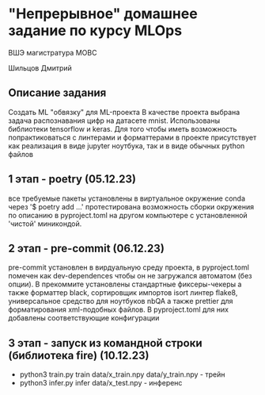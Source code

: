 # "Непрерывное" домашнее задание по курсу MLOps 

ВШЭ магистратура МОВС

Шильцов Дмитрий

## Описание задания

Создать ML "обвязку" для ML-проекта
В качестве проекта выбрана задача распознавания цифр на датасете mnist. Использованы библиотеки tensorflow и keras.
Для того чтобы иметь возможность попрактиковаться с линтерами и форматтерами в проекте присутствует как реализация в 
виде jupyter ноутбука, так и в виде обычных python файлов

## 1 этап - poetry (05.12.23)

все требуемые пакеты установлены в виртуальное окружение conda через '$ poetry add ...' 
протестирована возможность сборки окружения по описанию в pyproject.toml на другом компьютере
с установленной 'чистой' миникондой. 

## 2 этап - pre-commit (06.12.23)

pre-commit установлен в вирдуальную среду проекта, в pyproject.toml помечен как dev-dependences чтобы он не загружался 
автоматом (без опции). В прекоммите установлены стандартные фиксеры-чекеры а также форматтер black, сортировщик импортов isort
линтер flake8, универсальное средство для ноутбуков nbQA а также prettier для форматирования xml-подобных файлов.
В pyproject.toml для них добавлены соответствующие конфигурации

## 3 этап - запуск из командной строки (библиотека fire) (10.12.23)

- python3 train.py train data/x_train.npy data/y_train.npy - трейн
- python3 infer.py infer data/x_test.npy  - инференс


